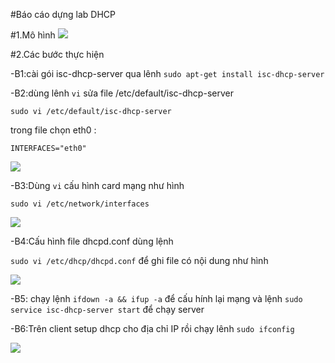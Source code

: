#Báo cáo dựng lab DHCP

#1.Mô hình
<img src=http://imgur.com/uli6VaL.png>

#2.Các bước thực hiện

-B1:cài gói isc-dhcp-server qua lênh `sudo apt-get install isc-dhcp-server`

-B2:dùng lênh `vi` sửa file /etc/default/isc-dhcp-server 

`sudo vi /etc/default/isc-dhcp-server`

trong file chọn eth0 :

`INTERFACES="eth0"`

<img src=http://imgur.com/wu3xSaF.png>

-B3:Dùng `vi` cấu hình card mạng như hình

`sudo vi /etc/network/interfaces`

<img src=http://imgur.com/2iK1qnu.png>

-B4:Cấu hình file dhcpd.conf dùng lệnh

`sudo vi /etc/dhcp/dhcpd.conf` để ghi file có nội dung như hình
 
 <img src=http://imgur.com/e7gJc9M.png>
 
 -B5: chạy lệnh `ifdown -a && ifup -a` để cấu hính lại mạng và lệnh `sudo service isc-dhcp-server start` để chạy server

-B6:Trên client setup dhcp cho địa chỉ IP rồi chạy lênh `sudo ifconfig`

<img src=http://imgur.com/pffNW17.png> 
